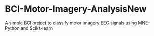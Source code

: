 # BCI-Motor-Imagery-AnalysisNew
A simple BCI project to classify motor imagery EEG signals using MNE-Python and Scikit-learn
